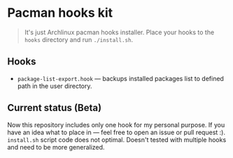 # Pacman hooks kit
> It's just Archlinux pacman hooks installer. Place your hooks to the `hooks` directory and run `./install.sh`.

## Hooks
- `package-list-export.hook` — backups installed packages list to defined path in the user directory.

## Current status (Beta)
Now this repository includes only one hook for my personal purpose. If you have an idea what to place in — feel free to open an issue or pull request :).
`install.sh` script code does not optimal. Doesn't tested with multiple hooks and need to be more generalized.

